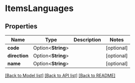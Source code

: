 # ItemsLanguages

## Properties

Name | Type | Description | Notes
------------ | ------------- | ------------- | -------------
**code** | Option<**String**> |  | [optional]
**direction** | Option<**String**> |  | [optional]
**name** | Option<**String**> |  | [optional]

[[Back to Model list]](../README.md#documentation-for-models) [[Back to API list]](../README.md#documentation-for-api-endpoints) [[Back to README]](../README.md)


